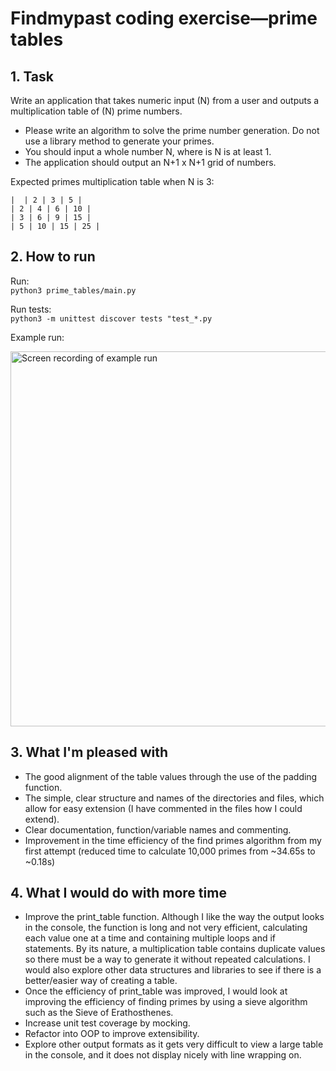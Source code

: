 # Findmypast coding exercise—prime tables


## 1. Task

Write an application that takes numeric input (N) from a user and outputs a 
multiplication table of (N) prime numbers.
* Please write an algorithm to solve the prime number generation. Do not use a 
library method to generate your primes.
* You should input a whole number N, where is N is at least 1.
* The application should output an N+1 x N+1 grid of numbers.

Expected primes multiplication table when N is 3:  
```
|  | 2 | 3 | 5 |
| 2 | 4 | 6 | 10 |
| 3 | 6 | 9 | 15 |
| 5 | 10 | 15 | 25 |
```


## 2. How to run

Run:  
`python3 prime_tables/main.py`

Run tests:  
`python3 -m unittest discover tests "test_*.py`  

Example run:

<img src="https://user-images.githubusercontent.com/56518485/160828732-05e60221-66f5-4ce3-a1b2-f8f5b1aacb70.gif" 
     alt="Screen recording of example run" 
     width="600"/>



## 3. What I'm pleased with

* The good alignment of the table values through the use of the padding 
function.
* The simple, clear structure and names of the directories and files, which 
allow for easy extension (I have commented in the files how I could extend).
* Clear documentation, function/variable names and commenting.
* Improvement in the time efficiency of the find primes algorithm from my first 
attempt (reduced time to calculate 10,000 primes from ~34.65s to ~0.18s)


## 4. What I would do with more time

* Improve the print_table function. Although I like the way the output looks in 
the console, the function is long and not very efficient, calculating each value 
one at a time and containing multiple loops and if statements. By its nature, a 
multiplication table contains duplicate values so there must be a way to 
generate it without repeated calculations. I would also explore other data 
structures and libraries to see if there is a better/easier way of creating a 
table.
* Once the efficiency of print_table was improved, I would look at improving the 
efficiency of finding primes by using a sieve algorithm such as the Sieve of 
Erathosthenes.
* Increase unit test coverage by mocking.
* Refactor into OOP to improve extensibility.
* Explore other output formats as it gets very difficult to view a large table in 
the console, and it does not display nicely with line wrapping on.
